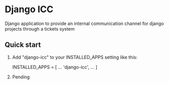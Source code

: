 Django ICC
==========

Django application to provide an internal communication channel for django projects through a tickets system

Quick start
-----------

1. Add "django-icc" to your INSTALLED_APPS setting like this:

    
    INSTALLED_APPS = [
        ...
        'django-icc',
        ...
    ]

2. Pending
